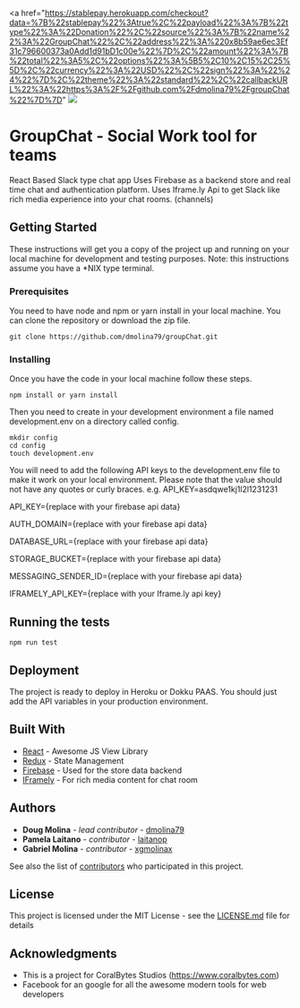 
<a href="https://stablepay.herokuapp.com/checkout?data=%7B%22stablepay%22%3Atrue%2C%22payload%22%3A%7B%22type%22%3A%22Donation%22%2C%22source%22%3A%7B%22name%22%3A%22GroupChat%22%2C%22address%22%3A%220x8b59ae6ec3Ef31c796600373a0Add1d91bD1c00e%22%7D%2C%22amount%22%3A%7B%22total%22%3A5%2C%22options%22%3A%5B5%2C10%2C15%2C25%5D%2C%22currency%22%3A%22USD%22%2C%22sign%22%3A%22%24%22%7D%2C%22theme%22%3A%22standard%22%2C%22callbackURL%22%3A%22https%3A%2F%2Fgithub.com%2Fdmolina79%2FgroupChat%22%7D%7D"
    <img src="https://stablepay.io/static/DonationButtonBlueBlack.svg" >
</a>


# GroupChat - Social Work tool for teams

React Based Slack type chat app
Uses Firebase as a backend store and real time chat and authentication platform.
Uses Iframe.ly Api to get Slack like rich media experience into your chat rooms. (channels)

## Getting Started

These instructions will get you a copy of the project up and running on your local machine for development and testing purposes. Note: this instructions assume you have a *NIX type terminal.

### Prerequisites
You need to have node and npm or yarn install in your local machine.
You can clone the repository or download the zip file.

```
git clone https://github.com/dmolina79/groupChat.git
```

### Installing

Once you have the code in your local machine follow these steps.

```
npm install or yarn install
```

Then you need to create in your development environment 
a file named development.env on a directory called config.

```
mkdir config
cd config
touch development.env
```

You will need to add the following API keys to the development.env file
to make it work on your local environment. Please note that the
value should not have any quotes or curly braces. e.g. API_KEY=asdqwe1kj1l2l1231231

API_KEY={replace with your firebase api data}

AUTH_DOMAIN={replace with your firebase api data}

DATABASE_URL={replace with your firebase api data}

STORAGE_BUCKET={replace with your firebase api data}

MESSAGING_SENDER_ID={replace with your firebase api data}

IFRAMELY_API_KEY={replace with your Iframe.ly api key}


## Running the tests

```
npm run test
```

## Deployment

The project is ready to deploy in Heroku or Dokku PAAS.
You should just add the API variables in your production environment.

## Built With

* [React](https://facebook.github.io/react/) - Awesome JS View Library
* [Redux](http://redux.js.org/docs/introduction/) - State Management
* [Firebase](https://firebase.google.com/) - Used for the store data backend
* [IFramely](https://iframely.com/) - For rich media content for chat room

## Authors

* **Doug Molina** - *lead contributor* - [dmolina79](https://github.com/dmolina79/)
* **Pamela Laitano** - *contributor* - [laitanop](https://github.com/laitanop)
* **Gabriel Molina** - *contributor* - [xgmolinax](https://github.com/xgmolinax)


See also the list of [contributors]() who participated in this project.

## License

This project is licensed under the MIT License - see the [LICENSE.md](LICENSE.md) file for details

## Acknowledgments

* This is a project for CoralBytes Studios (https://www.coralbytes.com)
* Facebook for an google for all the awesome modern tools for web developers
